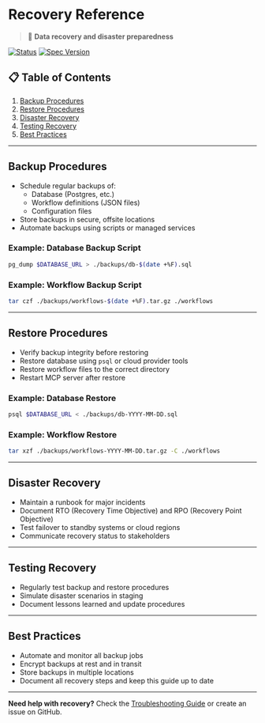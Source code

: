 # Recovery Reference

> 🔄 **Data recovery and disaster preparedness**

[![Status](https://img.shields.io/badge/status-recovery_reference-green.svg)](https://github.com/EtienneBBeaulac/mcp)
[![Spec Version](https://img.shields.io/badge/spec-1.0.0-blue.svg)](specs/)

## 📋 Table of Contents

1. [Backup Procedures](#backup-procedures)
2. [Restore Procedures](#restore-procedures)
3. [Disaster Recovery](#disaster-recovery)
4. [Testing Recovery](#testing-recovery)
5. [Best Practices](#best-practices)

---

## Backup Procedures

- Schedule regular backups of:
  - Database (Postgres, etc.)
  - Workflow definitions (JSON files)
  - Configuration files
- Store backups in secure, offsite locations
- Automate backups using scripts or managed services

### Example: Database Backup Script

```sh
pg_dump $DATABASE_URL > ./backups/db-$(date +%F).sql
```

### Example: Workflow Backup Script

```sh
tar czf ./backups/workflows-$(date +%F).tar.gz ./workflows
```

---

## Restore Procedures

- Verify backup integrity before restoring
- Restore database using `psql` or cloud provider tools
- Restore workflow files to the correct directory
- Restart MCP server after restore

### Example: Database Restore

```sh
psql $DATABASE_URL < ./backups/db-YYYY-MM-DD.sql
```

### Example: Workflow Restore

```sh
tar xzf ./backups/workflows-YYYY-MM-DD.tar.gz -C ./workflows
```

---

## Disaster Recovery

- Maintain a runbook for major incidents
- Document RTO (Recovery Time Objective) and RPO (Recovery Point Objective)
- Test failover to standby systems or cloud regions
- Communicate recovery status to stakeholders

---

## Testing Recovery

- Regularly test backup and restore procedures
- Simulate disaster scenarios in staging
- Document lessons learned and update procedures

---

## Best Practices

- Automate and monitor all backup jobs
- Encrypt backups at rest and in transit
- Store backups in multiple locations
- Document all recovery steps and keep this guide up to date

---

**Need help with recovery?** Check the [Troubleshooting Guide](troubleshooting.md) or create an issue on GitHub. 